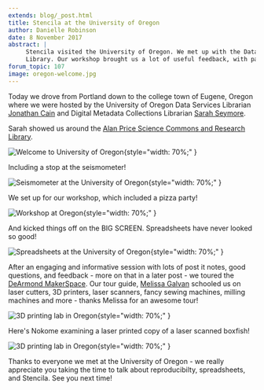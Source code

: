 ```yaml
---
extends: blog/_post.html
title: Stencila at the University of Oregon
author: Danielle Robinson
date: 8 November 2017
abstract: |
     Stencila visited the University of Oregon. We met up with the Data Services staff and had a peek look into the Research
     Library. Our workshop brought us a lot of useful feedback, with particular focus on Stencila Sheets.
forum_topic: 107
image: oregon-welcome.jpg
---
```


Today we drove from Portland down to the college town of Eugene, Oregon where we were hosted by the University of Oregon Data Services Librarian [Jonathan Cain](http://walecain.com/) and Digital Metadata Collections Librarian [Sarah Seymore](https://twitter.com/SarahESeymore).

Sarah showed us around the [Alan Price Science Commons and Research Library](https://library.uoregon.edu/price-science-commons-research-library).

![Welcome to University of Oregon](oregon-welcome.jpg){style="width: 70%;" }

Including a stop at the seismometer!

![Seismometer at the University of Oregon](oregon-seismic.jpg){style="width: 70%;" }

We set up for our workshop, which included a pizza party!

![Workshop at Oregon](oregon-agenca.jpg){style="width: 70%;" }

And kicked things off on the BIG SCREEN. Spreadsheets have never looked so good!

![Spreadsheets at the University of Oregon](oregon-presentation.jpg){style="width: 70%;" }

After an engaging and informative session with lots of post it notes, good questions, and feedback - more on that in a later post - we toured the [DeArmond MakerSpace](https://library.uoregon.edu/scilib/psc-dearmond-makerspace). Our tour guide, [Melissa Galvan](https://around.uoregon.edu/student-jobs-melissa-galvan) schooled us on laser cutters, 3D printers, laser scanners, fancy sewing machines, milling machines and more - thanks Melissa for an awesome tour!

![3D printing lab in Oregon](oregon-3d-lab.jpg){style="width: 70%;" }

Here's Nokome examining a laser printed copy of a laser scanned boxfish!

![3D printing lab in Oregon](oregon-3d-lab-2.jpg){style="width: 70%;" }

Thanks to everyone we met at the University of Oregon - we really appreciate you taking the time to talk about reproducibilty, spreadsheets, and Stencila. See you next time!
